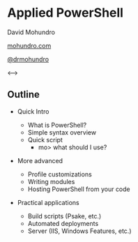 # Applied PowerShell

David Mohundro

[mohundro.com](http://mohundro.com)

[@drmohundro](http://twitter.com/drmohundro)

<-->

## Outline

* Quick Intro
  * What is PowerShell?
  * Simple syntax overview
  * Quick script
    * mo> what should I use?

* More advanced
  * Profile customizations
  * Writing modules
  * Hosting PowerShell from your code

* Practical applications
  * Build scripts (Psake, etc.)
  * Automated deployments
  * Server (IIS, Windows Features, etc.)
